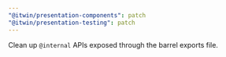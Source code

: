 ```yaml
---
"@itwin/presentation-components": patch
"@itwin/presentation-testing": patch
---
```


Clean up `@internal` APIs exposed through the barrel exports file.
